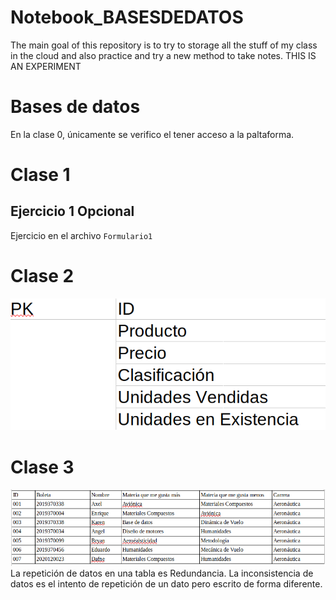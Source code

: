 # Notebook_BASESDEDATOS
The main goal of this repository is to try to storage all the stuff of my class in the cloud and also practice and try a new method to take notes. THIS IS AN EXPERIMENT
# Bases de datos  
En la clase 0, únicamente se verifico el tener acceso a la paltaforma.

Clase 1
==
Ejercicio 1 Opcional
--------------------
Ejercicio en el archivo `Formulario1`  

Clase 2
==  
![alt text](https://github.com/spevill/Notebook_BASESDEDATOS/blob/main/EjercicioClase2.png)


Clase 3
==
![alt text](https://github.com/spevill/Notebook_BASESDEDATOS/blob/main/TablaClase3.png)  
La repetición de datos en una tabla es Redundancia. La inconsistencia de datos es el intento de repetición de un dato pero escrito de forma diferente.


